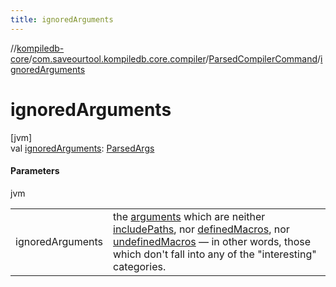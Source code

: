 ```yaml
---
title: ignoredArguments
---
```

//[kompiledb-core](../../../index.html)/[com.saveourtool.kompiledb.core.compiler](../index.html)/[ParsedCompilerCommand](index.html)/[ignoredArguments](ignored-arguments.html)



# ignoredArguments



[jvm]\
val [ignoredArguments](ignored-arguments.html): [ParsedArgs](../../com.saveourtool.kompiledb.core.io/index.html#1743527040%2FClasslikes%2F-204370792)



#### Parameters


jvm

| | |
|---|---|
| ignoredArguments | the [arguments](arguments.html) which are neither [includePaths](include-paths.html), nor [definedMacros](defined-macros.html), nor [undefinedMacros](undefined-macros.html) — in other words, those which don't fall into any of the &quot;interesting&quot; categories. |




